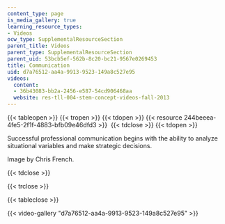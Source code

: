 ```yaml
---
content_type: page
is_media_gallery: true
learning_resource_types:
- Videos
ocw_type: SupplementalResourceSection
parent_title: Videos
parent_type: SupplementalResourceSection
parent_uid: 53bcb5ef-562b-8c20-bc21-9567e0269453
title: Communication
uid: d7a76512-aa4a-9913-9523-149a8c527e95
videos:
  content:
  - 36b43083-bb2a-2456-e587-54cd906468aa
  website: res-tll-004-stem-concept-videos-fall-2013
---
```


{{< tableopen >}}
{{< tropen >}}
{{< tdopen >}}
{{< resource 244beeea-4fe5-2f1f-4883-bfb09e46dfd3 >}} 
{{< tdclose >}}
{{< tdopen >}}


Successful professional communication begins with the ability to analyze situational variables and make strategic decisions.

Image by Chris French.


{{< tdclose >}}

{{< trclose >}}

{{< tableclose >}}

{{< video-gallery "d7a76512-aa4a-9913-9523-149a8c527e95" >}}

